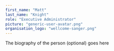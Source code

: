 ```yaml
---
first_name: "Matt"
last_name: "Knight"
role: "Executive Administrator"
picture: "generic-user-avatar.png"
organisation_logo: "wellcome-sanger.png"
---
```

The biography of the person (optional) goes here
